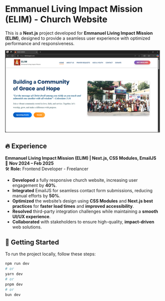 # Emmanuel Living Impact Mission (ELIM) - Church Website  

This is a **Next.js** project developed for **Emmanuel Living Impact Mission (ELIM)**, designed to provide a seamless user experience with optimized performance and responsiveness.  

![ELIM Church Website Thumbnail](public/elim-thumbnail.png)  

## 🔥 Experience  

**Emmanuel Living Impact Mission (ELIM) | Next.js, CSS Modules, EmailJS**  
📅 **Nov 2024 – Feb 2025**  
🛠 **Role:** Frontend Developer - Freelancer  

- **Developed** a fully responsive church website, increasing user engagement by **40%**.  
- **Integrated** EmailJS for seamless contact form submissions, reducing manual efforts by **50%**.  
- **Optimized** the website’s design using **CSS Modules** and **Next.js best practices** for **faster load times** and **improved accessibility**.  
- **Resolved** third-party integration challenges while maintaining a **smooth UI/UX experience**.  
- **Collaborated** with stakeholders to ensure high-quality, **impact-driven** web solutions.  

## 🚀 Getting Started  

To run the project locally, follow these steps:  

```bash
npm run dev
# or
yarn dev
# or
pnpm dev
# or
bun dev
